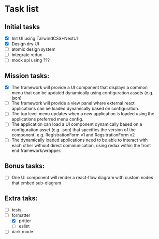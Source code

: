 # Task list

## Initial tasks

- [x] Init UI using TailwindCSS+NextUI
- [x] Design dry UI
- [ ] atomic design system
- [ ] integrate redux
- [ ] mock api using ???

## Mission tasks:

- [x] The framework will provide a UI component that displays a common menu that can be updated dynamically using configuration assets (e.g. json)
- [ ] The framework will provide a view panel where external react applications can be loaded dynamically based on configuration.
- [ ] The top level menu updates when a new application is loaded using the applications preferred menu config.
- [ ] The application can load a UI component dynamically based on a configuration asset (e.g. json) that specifies the version of the component. e.g. RegistrationForm v1 and RegsitrationForm v2
- [ ] The dynamically loaded applications need to be able to interact with each other without direct communication, using redux within the front end framework/wrapper.

## Bonus tasks:

- [ ] One UI component will render a react-flow diagram with custom nodes that embed sub-diagram

## Extra taks:

- [ ] tests
- [ ] formatter
  - [x] pritter
  - [ ] eslint
- [ ] dark mode
